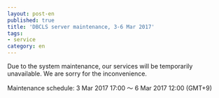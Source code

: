 ```yaml
---
layout: post-en
published: true
title: 'DBCLS server maintenance, 3-6 Mar 2017'
tags:
- service
category: en
---
```

Due to the system maintenance, our services will be temporarily unavailable. We are sorry for the inconvenience.
 
Maintenance schedule: 3 Mar 2017 17:00 〜 6 Mar 2017 12:00 (GMT+9)